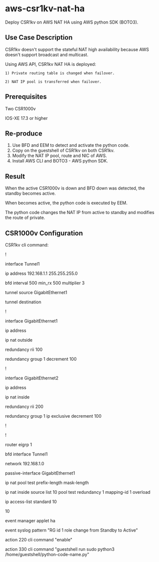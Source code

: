 # aws-csr1kv-nat-ha

Deploy CSR1kv on AWS NAT HA using AWS python SDK (BOTO3).



## Use Case Description

CSR1kv doesn't support the stateful NAT high availability because AWS doesn't support broadcast and multicast.

Using AWS API, CSR1kv NAT HA is deployed:

    1) Private routing table is changed when failover.
    
    2) NAT IP pool is transferred when failover.


## Prerequisites

Two CSR1000v

IOS-XE 17.3 or higher


## Re-produce

1. Use BFD and EEM to detect and activate the python code.
2. Copy on the guestshell of CSR1kv on both CSR1kv.
3. Modify the NAT IP pool, route and NIC of AWS.
4. Install AWS CLI and BOTO3 - AWS python SDK.


## Result

When the active CSR1000v is down and BFD down was detected, the standby becomes active.

When becomes active, the python code is executed by EEM.

The python code changes the NAT IP from active to standby and modifies the route of private.



## CSR1000v Configuration


CSR1kv cli command:



!

interface Tunnel1

  ip address 192.168.1.1 255.255.255.0 

  bfd interval 500 min_rx 500 multiplier 3

  tunnel source GigabitEthernet1

  tunnel destination <peer public IP>

!

interface GigabitEthernet1

  ip address <public IP>

  ip nat outside

  redundancy rii 100

  redundancy group 1 decrement 100

!

interface GigabitEthernet2

  ip address <private IP>

  ip nat inside

  redundancy rii 200

  redundancy group 1 ip <virtual IP> exclusive decrement 100

!

!

router eigrp 1

  bfd interface Tunnel1

  network 192.168.1.0

  passive-interface GigabitEthernet1





ip nat pool test <NAT IP POOL> <NAT IP POOL>  prefix-length mask-length

ip nat inside source list 10 pool test redundancy 1 mapping-id 1 overload



ip access-list standard 10

  10 <Access for NAT>



event manager applet ha

  event syslog pattern "RG id 1 role change from Standby to Active"

  action 220 cli command "enable"

  action 330 cli command "guestshell run sudo python3 /home/guestshell/python-code-name.py"

